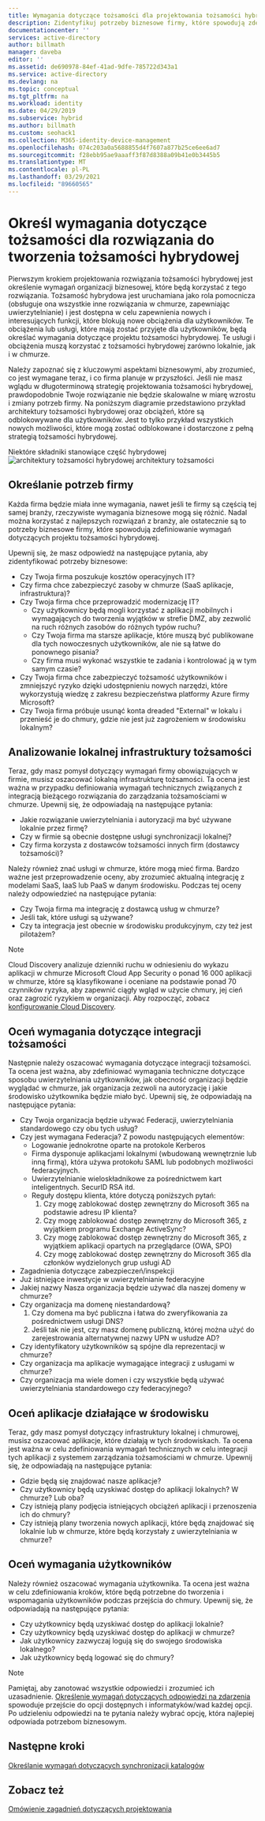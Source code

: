 ```yaml
---
title: Wymagania dotyczące tożsamości dla projektowania tożsamości hybrydowej w chmurze Azure | Microsoft Docs
description: Zidentyfikuj potrzeby biznesowe firmy, które spowodują zdefiniowanie wymagań dotyczących projektu tożsamości hybrydowej.
documentationcenter: ''
services: active-directory
author: billmath
manager: daveba
editor: ''
ms.assetid: de690978-84ef-41ad-9dfe-785722d343a1
ms.service: active-directory
ms.devlang: na
ms.topic: conceptual
ms.tgt_pltfrm: na
ms.workload: identity
ms.date: 04/29/2019
ms.subservice: hybrid
ms.author: billmath
ms.custom: seohack1
ms.collection: M365-identity-device-management
ms.openlocfilehash: 074c203a0a5688855d4f7607a877b25ce6ee6ad7
ms.sourcegitcommit: f28ebb95ae9aaaff3f87d8388a09b41e0b3445b5
ms.translationtype: MT
ms.contentlocale: pl-PL
ms.lasthandoff: 03/29/2021
ms.locfileid: "89660565"
---
```

# <a name="determine-identity-requirements-for-your-hybrid-identity-solution"></a>Określ wymagania dotyczące tożsamości dla rozwiązania do tworzenia tożsamości hybrydowej
Pierwszym krokiem projektowania rozwiązania tożsamości hybrydowej jest określenie wymagań organizacji biznesowej, które będą korzystać z tego rozwiązania.  Tożsamość hybrydowa jest uruchamiana jako rola pomocnicza (obsługuje ona wszystkie inne rozwiązania w chmurze, zapewniając uwierzytelnianie) i jest dostępna w celu zapewnienia nowych i interesujących funkcji, które blokują nowe obciążenia dla użytkowników.  Te obciążenia lub usługi, które mają zostać przyjęte dla użytkowników, będą określać wymagania dotyczące projektu tożsamości hybrydowej.  Te usługi i obciążenia muszą korzystać z tożsamości hybrydowej zarówno lokalnie, jak i w chmurze.  

Należy zapoznać się z kluczowymi aspektami biznesowymi, aby zrozumieć, co jest wymagane teraz, i co firma planuje w przyszłości. Jeśli nie masz wglądu w długoterminową strategię projektowania tożsamości hybrydowej, prawdopodobnie Twoje rozwiązanie nie będzie skalowalne w miarę wzrostu i zmiany potrzeb firmy. Na poniższym diagramie przedstawiono przykład architektury tożsamości hybrydowej oraz obciążeń, które są odblokowywane dla użytkowników. Jest to tylko przykład wszystkich nowych możliwości, które mogą zostać odblokowane i dostarczone z pełną strategią tożsamości hybrydowej. 

Niektóre składniki stanowiące część hybrydowej ![ architektury tożsamości hybrydowej architektury tożsamości](./media/plan-hybrid-identity-design-considerations/hybrid-identity-architechture.png)

## <a name="determine-business-needs"></a>Określanie potrzeb firmy
Każda firma będzie miała inne wymagania, nawet jeśli te firmy są częścią tej samej branży, rzeczywiste wymagania biznesowe mogą się różnić. Nadal można korzystać z najlepszych rozwiązań z branży, ale ostatecznie są to potrzeby biznesowe firmy, które spowodują zdefiniowanie wymagań dotyczących projektu tożsamości hybrydowej. 

Upewnij się, że masz odpowiedź na następujące pytania, aby zidentyfikować potrzeby biznesowe:

* Czy Twoja firma poszukuje kosztów operacyjnych IT?
* Czy firma chce zabezpieczyć zasoby w chmurze (SaaS aplikacje, infrastruktura)?
* Czy Twoja firma chce przeprowadzić modernizację IT?
  * Czy użytkownicy będą mogli korzystać z aplikacji mobilnych i wymagających do tworzenia wyjątków w strefie DMZ, aby zezwolić na ruch różnych zasobów do różnych typów ruchu?
  * Czy Twoja firma ma starsze aplikacje, które muszą być publikowane dla tych nowoczesnych użytkowników, ale nie są łatwe do ponownego pisania?
  * Czy firma musi wykonać wszystkie te zadania i kontrolować ją w tym samym czasie?
* Czy Twoja firma chce zabezpieczyć tożsamość użytkowników i zmniejszyć ryzyko dzięki udostępnieniu nowych narzędzi, które wykorzystują wiedzę z zakresu bezpieczeństwa platformy Azure firmy Microsoft?
* Czy Twoja firma próbuje usunąć konta dreaded "External" w lokalu i przenieść je do chmury, gdzie nie jest już zagrożeniem w środowisku lokalnym?

## <a name="analyze-on-premises-identity-infrastructure"></a>Analizowanie lokalnej infrastruktury tożsamości
Teraz, gdy masz pomysł dotyczący wymagań firmy obowiązujących w firmie, musisz oszacować lokalną infrastrukturę tożsamości. Ta ocena jest ważna w przypadku definiowania wymagań technicznych związanych z integracją bieżącego rozwiązania do zarządzania tożsamościami w chmurze. Upewnij się, że odpowiadają na następujące pytania:

* Jakie rozwiązanie uwierzytelniania i autoryzacji ma być używane lokalnie przez firmę? 
* Czy w firmie są obecnie dostępne usługi synchronizacji lokalnej?
* Czy firma korzysta z dostawców tożsamości innych firm (dostawcy tożsamości)?

Należy również znać usługi w chmurze, które mogą mieć firma. Bardzo ważne jest przeprowadzenie oceny, aby zrozumieć aktualną integrację z modelami SaaS, IaaS lub PaaS w danym środowisku. Podczas tej oceny należy odpowiedzieć na następujące pytania:

* Czy Twoja firma ma integrację z dostawcą usług w chmurze?
* Jeśli tak, które usługi są używane?
* Czy ta integracja jest obecnie w środowisku produkcyjnym, czy też jest pilotażem?

> [!NOTE]
> Cloud Discovery analizuje dzienniki ruchu w odniesieniu do wykazu aplikacji w chmurze Microsoft Cloud App Security o ponad 16 000 aplikacji w chmurze, które są klasyfikowane i oceniane na podstawie ponad 70 czynników ryzyka, aby zapewnić ciągły wgląd w użycie chmury, jej cień oraz zagrozić ryzykiem w organizacji. Aby rozpocząć, zobacz [konfigurowanie Cloud Discovery](/cloud-app-security/set-up-cloud-discovery).
> 
> 

## <a name="evaluate-identity-integration-requirements"></a>Oceń wymagania dotyczące integracji tożsamości
Następnie należy oszacować wymagania dotyczące integracji tożsamości. Ta ocena jest ważna, aby zdefiniować wymagania techniczne dotyczące sposobu uwierzytelniania użytkowników, jak obecność organizacji będzie wyglądać w chmurze, jak organizacja zezwoli na autoryzację i jakie środowisko użytkownika będzie miało być. Upewnij się, że odpowiadają na następujące pytania:

* Czy Twoja organizacja będzie używać Federacji, uwierzytelniania standardowego czy obu tych usług?
* Czy jest wymagana Federacja?  Z powodu następujących elementów:
  * Logowanie jednokrotne oparte na protokole Kerberos
  * Firma dysponuje aplikacjami lokalnymi (wbudowaną wewnętrznie lub inną firmą), która używa protokołu SAML lub podobnych możliwości federacyjnych.
  * Uwierzytelnianie wieloskładnikowe za pośrednictwem kart inteligentnych. SecurID RSA itd.
  * Reguły dostępu klienta, które dotyczą poniższych pytań:
    1. Czy mogę zablokować dostęp zewnętrzny do Microsoft 365 na podstawie adresu IP klienta?
    2. Czy mogę zablokować dostęp zewnętrzny do Microsoft 365, z wyjątkiem programu Exchange ActiveSync?
    3. Czy mogę zablokować dostęp zewnętrzny do Microsoft 365, z wyjątkiem aplikacji opartych na przeglądarce (OWA, SPO)
    4. Czy mogę zablokować dostęp zewnętrzny do Microsoft 365 dla członków wydzielonych grup usługi AD
* Zagadnienia dotyczące zabezpieczeń/inspekcji
* Już istniejące inwestycje w uwierzytelnianie federacyjne
* Jakiej nazwy Nasza organizacja będzie używać dla naszej domeny w chmurze?
* Czy organizacja ma domenę niestandardową?
  1. Czy domena ma być publiczna i łatwa do zweryfikowania za pośrednictwem usługi DNS?
  2. Jeśli tak nie jest, czy masz domenę publiczną, której można użyć do zarejestrowania alternatywnej nazwy UPN w usłudze AD?
* Czy identyfikatory użytkowników są spójne dla reprezentacji w chmurze? 
* Czy organizacja ma aplikacje wymagające integracji z usługami w chmurze?
* Czy organizacja ma wiele domen i czy wszystkie będą używać uwierzytelniania standardowego czy federacyjnego?

## <a name="evaluate-applications-that-run-in-your-environment"></a>Oceń aplikacje działające w środowisku
Teraz, gdy masz pomysł dotyczący infrastruktury lokalnej i chmurowej, musisz oszacować aplikacje, które działają w tych środowiskach. Ta ocena jest ważna w celu zdefiniowania wymagań technicznych w celu integracji tych aplikacji z systemem zarządzania tożsamościami w chmurze. Upewnij się, że odpowiadają na następujące pytania:

* Gdzie będą się znajdować nasze aplikacje?
* Czy użytkownicy będą uzyskiwać dostęp do aplikacji lokalnych?  W chmurze? Lub oba?
* Czy istnieją plany podjęcia istniejących obciążeń aplikacji i przenoszenia ich do chmury?
* Czy istnieją plany tworzenia nowych aplikacji, które będą znajdować się lokalnie lub w chmurze, które będą korzystały z uwierzytelniania w chmurze?

## <a name="evaluate-user-requirements"></a>Oceń wymagania użytkowników
Należy również oszacować wymagania użytkownika. Ta ocena jest ważna w celu zdefiniowania kroków, które będą potrzebne do tworzenia i wspomagania użytkowników podczas przejścia do chmury. Upewnij się, że odpowiadają na następujące pytania:

* Czy użytkownicy będą uzyskiwać dostęp do aplikacji lokalnie?
* Czy użytkownicy będą uzyskiwać dostęp do aplikacji w chmurze?
* Jak użytkownicy zazwyczaj logują się do swojego środowiska lokalnego?
* Jak użytkownicy będą logować się do chmury?

> [!NOTE]
> Pamiętaj, aby zanotować wszystkie odpowiedzi i zrozumieć ich uzasadnienie. [Określenie wymagań dotyczących odpowiedzi na zdarzenia](plan-hybrid-identity-design-considerations-incident-response-requirements.md) spowoduje przejście do opcji dostępnych i informatyków/wad każdej opcji.  Po udzieleniu odpowiedzi na te pytania należy wybrać opcję, która najlepiej odpowiada potrzebom biznesowym.
> 
> 

## <a name="next-steps"></a>Następne kroki
[Określanie wymagań dotyczących synchronizacji katalogów](plan-hybrid-identity-design-considerations-directory-sync-requirements.md)

## <a name="see-also"></a>Zobacz też
[Omówienie zagadnień dotyczących projektowania](plan-hybrid-identity-design-considerations-overview.md)

